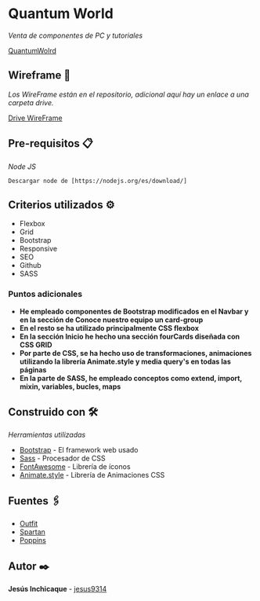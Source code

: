 # Quantum World

_Venta de componentes de PC y tutoriales_

[QuantumWolrd](https://quantum-world-eta.vercel.app/)

## Wireframe 🚀

_Los WireFrame están en el repositorio, adicional aquí hay un enlace a una carpeta drive._

[Drive WireFrame](https://drive.google.com/drive/folders/160RfhxT9ifRdm2Pu8bOH4hOBZ3QvAaG1?usp=sharing)


## Pre-requisitos 📋

_Node JS_

```
Descargar node de [https://nodejs.org/es/download/]
```

## Criterios utilizados ⚙️

* Flexbox
* Grid
* Bootstrap
* Responsive
* SEO
* Github
* SASS

### Puntos adicionales

* **He empleado componentes de Bootstrap modificados en el Navbar y en la sección de Conoce nuestro equipo un card-group**
* **En el resto se ha utilizado principalmente CSS flexbox**
* **En la sección Inicio he hecho una sección fourCards diseñada con CSS GRID**
* **Por parte de CSS, se ha hecho uso de transformaciones, animaciones utilizando la librería Animate.style y media query's en todas las páginas**
* **En la parte de SASS, he empleado conceptos como extend, import, mixin, variables, bucles, maps**

## Construido con 🛠️

_Herramientas utilizadas_

* [Bootstrap](https://getbootstrap.com/) - El framework web usado
* [Sass](https://sass-lang.com/) - Procesador de CSS
* [FontAwesome](https://fontawesome.com/) - Librería de íconos
* [Animate.style](https://animate.style/) - Librería de Animaciones CSS

## Fuentes 🖇️

* [Outfit](https://fonts.google.com/specimen/Outfit?query=outfit)
* [Spartan](https://fonts.google.com/specimen/League+Spartan?query=spartan)
* [Poppins](https://fonts.google.com/specimen/Poppins?query=poppins)


## Autor ✒️


**Jesús Inchicaque** - [jesus9314](https://github.com/jesus9314)


